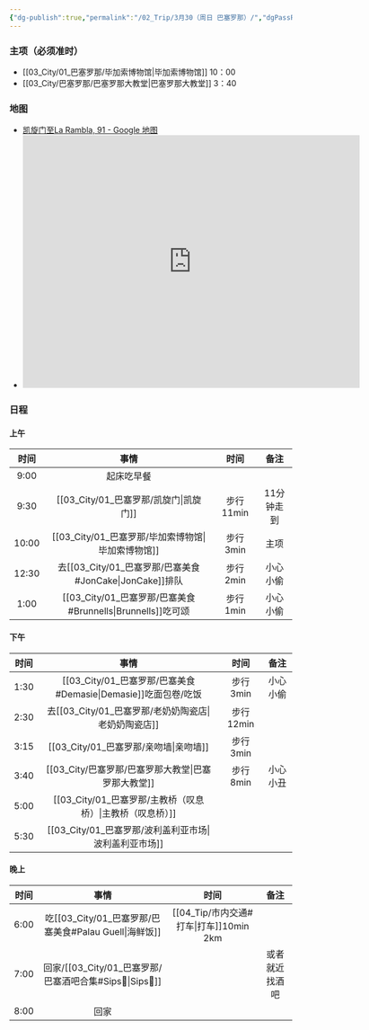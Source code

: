 ```yaml
---
{"dg-publish":true,"permalink":"/02_Trip/3月30（周日 巴塞罗那）/","dgPassFrontmatter":true}
---
```



### 主项（必须准时）
+ [[03_City/01_巴塞罗那/毕加索博物馆\|毕加索博物馆]]  10：00
+ [[03_City/巴塞罗那/巴塞罗那大教堂\|巴塞罗那大教堂]] 3：40

### 地图
+ [凯旋门至La Rambla, 91 - Google 地图](https://maps.app.goo.gl/aQma8esnZDP5jchq9)
+ <iframe src="https://www.google.com/maps/embed?pb=!1m76!1m12!1m3!1d11973.727791970732!2d2.166267695144311!3d41.38642489079904!2m3!1f0!2f0!3f0!3m2!1i1024!2i768!4f13.1!4m61!3e2!4m5!1s0x12a4a2e3366a76a1%3A0xa9fe2baff53795b1!2z5Yev5peL6Zeo!3m2!1d41.3910524!2d2.1806449!4m5!1s0x12a4a2fe99bce26b%3A0x27011e710700cc63!2z5q-V5Yqg57Si5Y2a54mp6aaG!3m2!1d41.3852706!2d2.1809472!4m5!1s0x12a4a3e8abf54011%3A0xb008861f4248552!2sJon%20Cake!3m2!1d41.386293699999996!2d2.1812753!4m5!1s0x12a4a2fe9fb0f5d9%3A0xb1d6f05fba0f9dcf!2sBrunells!3m2!1d41.385438699999995!2d2.180662!4m5!1s0x12a4a3999d34044f%3A0x4153bc5f9172d011!2zRGVtYXNpw6k!3m2!1d41.3856329!2d2.1809168999999997!4m5!1s0x12a4a2fe60424eef%3A0x99f85b00145d108f!2s1748%20ARTESANIA%20I%20COSES!3m2!1d41.3844274!2d2.1818703!4m5!1s0x12a4a3c9181d6621%3A0xf748fd51eeb308f3!2sThe%20World%20Comes%20To%20Life%20With%20Each%20Kiss!3m2!1d41.3851629!2d2.174832!4m5!1s0x12a4a2f996716c83%3A0x16f6112475e15883!2z5be05aGe572X6YKj5Li75pWZ5bqn5aCC!3m2!1d41.383962!2d2.1761991!4m5!1s0x12a4a2f7b51e5a01%3A0x860ac654dc73add5!2z5rOi55uW5Yip5Lqa5biC5Zy6!3m2!1d41.3817399!2d2.1715853!4m5!1s0x12a4a2f7b50ff2b5%3A0xf0ffbe7b47fcda0a!2sLa%20Rambla%2C%2091!3m2!1d41.382147599999996!2d2.1720569!5e0!3m2!1szh-CN!2ssg!4v1741113654706!5m2!1szh-CN!2ssg" width="600" height="450" style="border:0;" allowfullscreen="" loading="lazy" referrerpolicy="no-referrer-when-downgrade"></iframe>

### 日程
#### 上午

|  时间   |                事情                |   时间    |   备注   |
| :---: | :------------------------------: | :-----: | :----: |
| 9:00  |              起床吃早餐               |         |        |
| 9:30  |             [[03_City/01_巴塞罗那/凯旋门\|凯旋门]]              | 步行11min | 11分钟走到 |
| 10:00 |            [[03_City/01_巴塞罗那/毕加索博物馆\|毕加索博物馆]]            | 步行3min  |   主项   |
| 12:30 |   去[[03_City/01_巴塞罗那/巴塞美食#JonCake\|JonCake]]排队   | 步行2min  |  小心小偷  |
| 1:00  | [[03_City/01_巴塞罗那/巴塞美食#Brunnells\|Brunnells]]吃可颂 | 步行1min  |  小心小偷  |


####  下午

|  时间  |                事情                |   时间    |  备注  |
| :--: | :------------------------------: | :-----: | :--: |
| 1:30 | [[03_City/01_巴塞罗那/巴塞美食#Demasie\|Demasie]]吃面包卷/吃饭 | 步行3min  | 小心小偷 |
| 2:30 |           去[[03_City/01_巴塞罗那/老奶奶陶瓷店\|老奶奶陶瓷店]]            | 步行12min |      |
| 3:15 |             [[03_City/01_巴塞罗那/亲吻墙\|亲吻墙]]              | 步行3min  |      |
| 3:40 |           [[03_City/巴塞罗那/巴塞罗那大教堂\|巴塞罗那大教堂]]            | 步行8min  | 小心小丑 |
| 5:00 |           [[03_City/01_巴塞罗那/主教桥（叹息桥）\|主教桥（叹息桥）]]           |         |      |
| 5:30 |           [[03_City/01_巴塞罗那/波利盖利亚市场\|波利盖利亚市场]]            |         |      |

####  晚上

|  时间  |              事情              |            时间            |   备注    |
| :--: | :--------------------------: | :----------------------: | :-----: |
| 6:00 |  吃[[03_City/01_巴塞罗那/巴塞美食#Palau Guell\|海鲜饭]]  | [[04_Tip/市内交通#打车\|打车]]10min 2km |         |
| 7:00 | 回家/[[03_City/01_巴塞罗那/巴塞酒吧合集#Sips🍹\|Sips🍹]] |                          | 或者就近找酒吧 |
| 8:00 |              回家              |                          |         |
